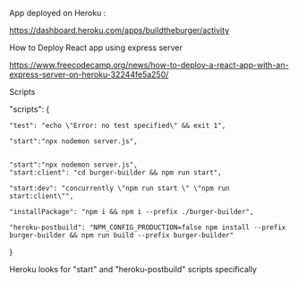 App deployed on Heroku : 

https://dashboard.heroku.com/apps/buildtheburger/activity



How to Deploy React app using express server

https://www.freecodecamp.org/news/how-to-deploy-a-react-app-with-an-express-server-on-heroku-32244fe5a250/



Scripts

"scripts": {

    "test": "echo \"Error: no test specified\" && exit 1",

    "start":"npx nodemon server.js", 

    
    "start":"npx nodemon server.js",
    "start:client": "cd burger-builder && npm run start",
    
    "start:dev": "concurrently \"npm run start \" \"npm run start:client\"",
    
    "installPackage": "npm i && npm i --prefix ./burger-builder",
    
    "heroku-postbuild": "NPM_CONFIG_PRODUCTION=false npm install --prefix burger-builder && npm run build --prefix burger-builder"
  
  }


    
Heroku looks for "start" and "heroku-postbuild" scripts specifically


